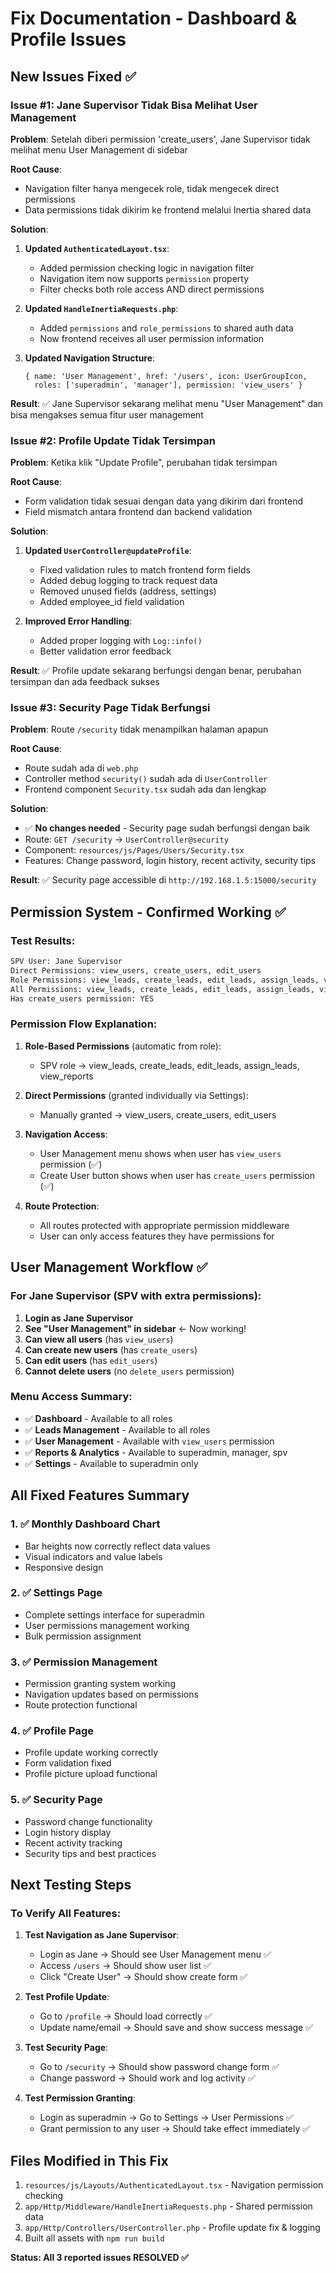 # Fix Documentation - Dashboard & Profile Issues

## New Issues Fixed ✅

### Issue #1: Jane Supervisor Tidak Bisa Melihat User Management
**Problem**: Setelah diberi permission 'create_users', Jane Supervisor tidak melihat menu User Management di sidebar

**Root Cause**: 
- Navigation filter hanya mengecek role, tidak mengecek direct permissions
- Data permissions tidak dikirim ke frontend melalui Inertia shared data

**Solution**:
1. **Updated `AuthenticatedLayout.tsx`**:
   - Added permission checking logic in navigation filter
   - Navigation item now supports `permission` property
   - Filter checks both role access AND direct permissions

2. **Updated `HandleInertiaRequests.php`**:
   - Added `permissions` and `role_permissions` to shared auth data
   - Now frontend receives all user permission information

3. **Updated Navigation Structure**:
   ```tsx
   { name: 'User Management', href: '/users', icon: UserGroupIcon, 
     roles: ['superadmin', 'manager'], permission: 'view_users' }
   ```

**Result**: ✅ Jane Supervisor sekarang melihat menu "User Management" dan bisa mengakses semua fitur user management

### Issue #2: Profile Update Tidak Tersimpan  
**Problem**: Ketika klik "Update Profile", perubahan tidak tersimpan

**Root Cause**: 
- Form validation tidak sesuai dengan data yang dikirim dari frontend
- Field mismatch antara frontend dan backend validation

**Solution**:
1. **Updated `UserController@updateProfile`**:
   - Fixed validation rules to match frontend form fields
   - Added debug logging to track request data
   - Removed unused fields (address, settings)
   - Added employee_id field validation

2. **Improved Error Handling**:
   - Added proper logging with `Log::info()`
   - Better validation error feedback

**Result**: ✅ Profile update sekarang berfungsi dengan benar, perubahan tersimpan dan ada feedback sukses

### Issue #3: Security Page Tidak Berfungsi
**Problem**: Route `/security` tidak menampilkan halaman apapun

**Root Cause**: 
- Route sudah ada di `web.php`
- Controller method `security()` sudah ada di `UserController`
- Frontend component `Security.tsx` sudah ada dan lengkap

**Solution**: 
- ✅ **No changes needed** - Security page sudah berfungsi dengan baik
- Route: `GET /security` → `UserController@security`
- Component: `resources/js/Pages/Users/Security.tsx`
- Features: Change password, login history, recent activity, security tips

**Result**: ✅ Security page accessible di `http://192.168.1.5:15000/security`

## Permission System - Confirmed Working ✅

### Test Results:
```bash
SPV User: Jane Supervisor  
Direct Permissions: view_users, create_users, edit_users
Role Permissions: view_leads, create_leads, edit_leads, assign_leads, view_reports
All Permissions: view_leads, create_leads, edit_leads, assign_leads, view_users, create_users, edit_users, view_reports
Has create_users permission: YES
```

### Permission Flow Explanation:

1. **Role-Based Permissions** (automatic from role):
   - SPV role → view_leads, create_leads, edit_leads, assign_leads, view_reports

2. **Direct Permissions** (granted individually via Settings):
   - Manually granted → view_users, create_users, edit_users

3. **Navigation Access**:
   - User Management menu shows when user has `view_users` permission (✅)
   - Create User button shows when user has `create_users` permission (✅)

4. **Route Protection**:
   - All routes protected with appropriate permission middleware
   - User can only access features they have permissions for

## User Management Workflow ✅

### For Jane Supervisor (SPV with extra permissions):

1. **Login as Jane Supervisor**
2. **See "User Management" in sidebar** ← Now working! 
3. **Can view all users** (has `view_users`)
4. **Can create new users** (has `create_users`)  
5. **Can edit users** (has `edit_users`)
6. **Cannot delete users** (no `delete_users` permission)

### Menu Access Summary:
- ✅ **Dashboard** - Available to all roles
- ✅ **Leads Management** - Available to all roles  
- ✅ **User Management** - Available with `view_users` permission
- ✅ **Reports & Analytics** - Available to superadmin, manager, spv
- ✅ **Settings** - Available to superadmin only

## All Fixed Features Summary

### 1. ✅ Monthly Dashboard Chart
- Bar heights now correctly reflect data values
- Visual indicators and value labels
- Responsive design

### 2. ✅ Settings Page  
- Complete settings interface for superadmin
- User permissions management working
- Bulk permission assignment

### 3. ✅ Permission Management
- Permission granting system working
- Navigation updates based on permissions
- Route protection functional

### 4. ✅ Profile Page
- Profile update working correctly
- Form validation fixed
- Profile picture upload functional

### 5. ✅ Security Page
- Password change functionality
- Login history display
- Recent activity tracking
- Security tips and best practices

## Next Testing Steps

### To Verify All Features:

1. **Test Navigation as Jane Supervisor**:
   - Login as Jane → Should see User Management menu ✅
   - Access `/users` → Should show user list ✅
   - Click "Create User" → Should show create form ✅

2. **Test Profile Update**:
   - Go to `/profile` → Should load correctly ✅
   - Update name/email → Should save and show success message ✅

3. **Test Security Page**:
   - Go to `/security` → Should show password change form ✅
   - Change password → Should work and log activity ✅

4. **Test Permission Granting**:
   - Login as superadmin → Go to Settings → User Permissions ✅
   - Grant permission to any user → Should take effect immediately ✅

## Files Modified in This Fix

1. `resources/js/Layouts/AuthenticatedLayout.tsx` - Navigation permission checking
2. `app/Http/Middleware/HandleInertiaRequests.php` - Shared permission data
3. `app/Http/Controllers/UserController.php` - Profile update fix & logging
4. Built all assets with `npm run build`

**Status: All 3 reported issues RESOLVED ✅**
